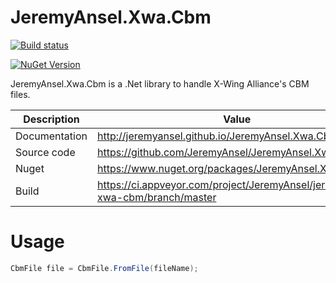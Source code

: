 # JeremyAnsel.Xwa.Cbm

[![Build status](https://ci.appveyor.com/api/projects/status/ij4lwfw1qcah0b8b/branch/master?svg=true)](https://ci.appveyor.com/project/JeremyAnsel/jeremyansel-xwa-cbm/branch/master)

[![NuGet Version](https://buildstats.info/nuget/JeremyAnsel.Xwa.Cbm)](https://www.nuget.org/packages/JeremyAnsel.Xwa.Cbm)

JeremyAnsel.Xwa.Cbm is a .Net library to handle X-Wing Alliance's CBM files.

Description     | Value
----------------|----------------
Documentation   | http://jeremyansel.github.io/JeremyAnsel.Xwa.Cbm
Source code     | https://github.com/JeremyAnsel/JeremyAnsel.Xwa.Cbm
Nuget           | https://www.nuget.org/packages/JeremyAnsel.Xwa.Cbm
Build           | https://ci.appveyor.com/project/JeremyAnsel/jeremyansel-xwa-cbm/branch/master

# Usage

```csharp
CbmFile file = CbmFile.FromFile(fileName);
```
